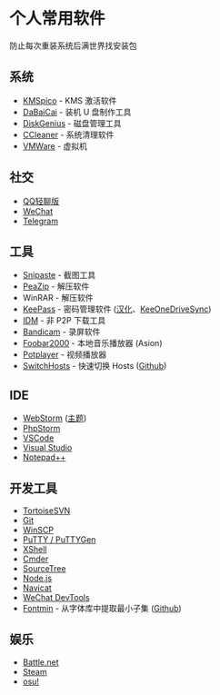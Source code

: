 # 个人常用软件

防止每次重装系统后满世界找安装包


## 系统

+ [KMSpico](http://kmspico.esy.es/) - KMS 激活软件
+ [DaBaiCai](http://www.bigbaicai.com/download/) - 装机 U 盘制作工具
+ [DiskGenius](http://www.diskgenius.cn/download.php) - 磁盘管理工具
+ [CCleaner](https://www.piriform.com/download) - 系统清理软件
+ [VMWare](http://www.vmware.com/cn/products/workstation/workstation-evaluation.html) - 虚拟机


## 社交

+ [QQ轻聊版](http://im.qq.com/lightqq/)
+ [WeChat](https://pc.weixin.qq.com/)
+ [Telegram](https://desktop.telegram.org/)


## 工具

+ [Snipaste](https://zh.snipaste.com/) - 截图工具
+ [PeaZip](http://www.peazip.org/peazip-portable.html) - 解压软件
+ WinRAR - 解压软件
+ [KeePass](http://keepass.info/download.html) - 密码管理软件 ([汉化](http://keepass.info/translations.html)、[KeeOneDriveSync](https://github.com/KoenZomers/KeePassOneDriveSync))
+ [IDM](http://tieba.baidu.com/f?kw=idm) - 非 P2P 下载工具
+ [Bandicam](https://www.bandicam.com/downloads/) - 录屏软件
+ [Foobar2000](http://pan.baidu.com/s/1i5fP0xR) - 本地音乐播放器 (Asion)
+ [Potplayer](http://www.potplayer.org/) - 视频播放器
+ [SwitchHosts](https://github.com/oldj/SwitchHosts/releases) - 快速切换 Hosts ([Github](https://github.com/oldj/SwitchHosts))


## IDE

+ [WebStorm](https://www.jetbrains.com/webstorm/) ([主题](https://github.com/ChrisRM/material-theme-jetbrains))
+ [PhpStorm](https://www.jetbrains.com/phpstorm/)
+ [VSCode](https://code.visualstudio.com/)
+ [Visual Studio](http://msdn.itellyou.cn/?lang=zh-cn)
+ [Notepad++](https://notepad-plus-plus.org/download/)


## 开发工具


+ [TortoiseSVN](https://tortoisesvn.net/downloads.html)
+ [Git](https://git-scm.com/downloads)
+ [WinSCP](https://winscp.net/eng/download.php)
+ [PuTTY / PuTTYGen](http://www.chiark.greenend.org.uk/~sgtatham/putty/latest.html)
+ [XShell](https://www.portablesoft.org/xshell/)
+ [Cmder](http://cmder.net/)
+ [SourceTree](https://www.sourcetreeapp.com/)
+ [Node.js](https://nodejs.org/en/download/)
+ [Navicat](https://www.navicat.com/download/navicat-premium)
+ [WeChat DevTools](https://mp.weixin.qq.com/wiki/10/e5f772f4521da17fa0d7304f68b97d7e.html)
+ [Fontmin](http://ecomfe.github.io/fontmin/#app) - 从字体库中提取最小子集 ([Github](https://github.com/ecomfe/fontmin))


## 娱乐

+ [Battle.net](http://tw.battle.net/zh/)
+ [Steam](http://store.steampowered.com/)
+ [osu!](https://osu.ppy.sh/)